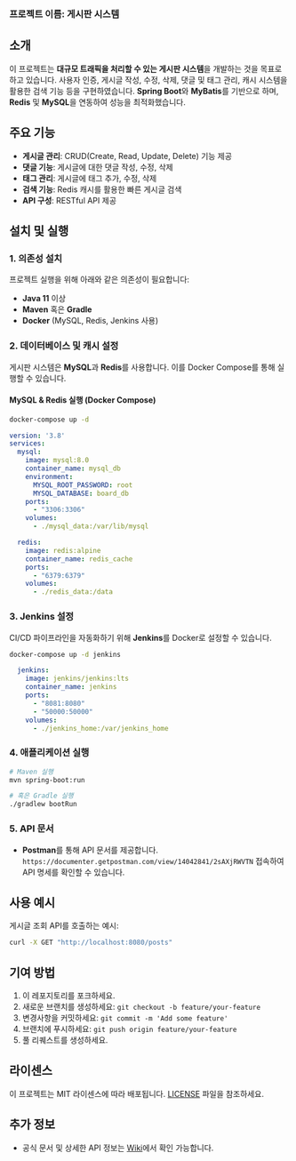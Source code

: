 ### 프로젝트 이름: **게시판 시스템**

## 소개
이 프로젝트는 **대규모 트래픽을 처리할 수 있는 게시판 시스템**을 개발하는 것을 목표로 하고 있습니다. 사용자 인증, 게시글 작성, 수정, 삭제, 댓글 및 태그 관리, 캐시 시스템을 활용한 검색 기능 등을 구현하였습니다. **Spring Boot**와 **MyBatis**를 기반으로 하며, **Redis** 및 **MySQL**을 연동하여 성능을 최적화했습니다.

## 주요 기능
- **게시글 관리**: CRUD(Create, Read, Update, Delete) 기능 제공
- **댓글 기능**: 게시글에 대한 댓글 작성, 수정, 삭제
- **태그 관리**: 게시글에 태그 추가, 수정, 삭제
- **검색 기능**: Redis 캐시를 활용한 빠른 게시글 검색
- **API 구성**: RESTful API 제공

## 설치 및 실행

### 1. 의존성 설치
프로젝트 실행을 위해 아래와 같은 의존성이 필요합니다:

- **Java 11** 이상
- **Maven** 혹은 **Gradle**
- **Docker** (MySQL, Redis, Jenkins 사용)

### 2. 데이터베이스 및 캐시 설정

게시판 시스템은 **MySQL**과 **Redis**를 사용합니다. 이를 Docker Compose를 통해 실행할 수 있습니다.

#### MySQL & Redis 실행 (Docker Compose)
```bash
docker-compose up -d
```

```yaml
version: '3.8'
services:
  mysql:
    image: mysql:8.0
    container_name: mysql_db
    environment:
      MYSQL_ROOT_PASSWORD: root
      MYSQL_DATABASE: board_db
    ports:
      - "3306:3306"
    volumes:
      - ./mysql_data:/var/lib/mysql

  redis:
    image: redis:alpine
    container_name: redis_cache
    ports:
      - "6379:6379"
    volumes:
      - ./redis_data:/data
```

### 3. Jenkins 설정
CI/CD 파이프라인을 자동화하기 위해 **Jenkins**를 Docker로 설정할 수 있습니다.

```bash
docker-compose up -d jenkins
```

```yaml
  jenkins:
    image: jenkins/jenkins:lts
    container_name: jenkins
    ports:
      - "8081:8080"
      - "50000:50000"
    volumes:
      - ./jenkins_home:/var/jenkins_home
```

### 4. 애플리케이션 실행

```bash
# Maven 실행
mvn spring-boot:run

# 혹은 Gradle 실행
./gradlew bootRun
```

### 5. API 문서
- **Postman**를 통해 API 문서를 제공합니다. `https://documenter.getpostman.com/view/14042841/2sAXjRWVTN` 접속하여 API 명세를 확인할 수 있습니다.

## 사용 예시
게시글 조회 API를 호출하는 예시:
```bash
curl -X GET "http://localhost:8080/posts"
```

## 기여 방법
1. 이 레포지토리를 포크하세요.
2. 새로운 브랜치를 생성하세요: `git checkout -b feature/your-feature`
3. 변경사항을 커밋하세요: `git commit -m 'Add some feature'`
4. 브랜치에 푸시하세요: `git push origin feature/your-feature`
5. 풀 리퀘스트를 생성하세요.

## 라이센스
이 프로젝트는 MIT 라이센스에 따라 배포됩니다. [LICENSE](LICENSE) 파일을 참조하세요.

## 추가 정보
- 공식 문서 및 상세한 API 정보는 [Wiki](https://github.com/hyeseong-dev/board-server/wiki)에서 확인 가능합니다.
